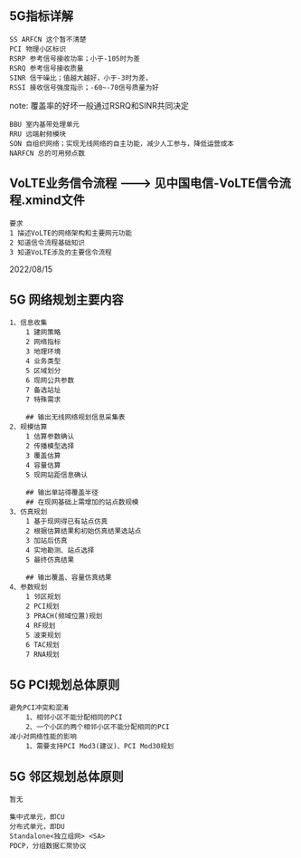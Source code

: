 
## 5G指标详解

    SS ARFCN 这个暂不清楚
    PCI 物理小区标识
    RSRP 参考信号接收功率；小于-105时为差
    RSRQ 参考信号接收质量
    SINR 信干噪比；值越大越好，小于-3时为差，
    RSSI 接收信号强度指示；-60~-70信号质量为好

note: 覆盖率的好坏一般通过RSRQ和SINR共同决定

    BBU 室内基带处理单元
    RRU 远端射频模块
    SON 自组织网络；实现无线网络的自主功能，减少人工参与，降低运营成本
    NARFCN 总的可用频点数


## VoLTE业务信令流程 ---> 见中国电信-VoLTE信令流程.xmind文件
    要求
    1 描述VoLTE的网络架构和主要网元功能
    2 知道信令流程基础知识
    3 知道VoLTE涉及的主要信令流程


2022/08/15
## 5G 网络规划主要内容
    1、信息收集
        1 建网策略
        2 网络指标
        3 地理环境
        4 业务类型
        5 区域划分
        6 现网公共参数
        7 备选站址
        7 特殊需求

        ## 输出无线网络规划信息采集表
    2、规模估算
        1 估算参数确认
        2 传播模型选择
        3 覆盖估算
        4 容量估算
        5 现网站距信息确认

        ## 输出单站得覆盖半径
        ## 在现网基础上需增加的站点数规模
    3、仿真规划
        1 基于现网得已有站点仿真
        2 根据估算结果和初始仿真结果选站点
        3 加站后仿真
        4 实地勘测、站点选择
        5 最终仿真结果

        ## 输出覆盖、容量仿真结果
    4、参数规划
        1 邻区规划
        2 PCI规划
        3 PRACH(频域位置)规划
        4 RF规划
        5 波束规划
        6 TAC规划
        7 RNA规划

## 5G PCI规划总体原则
    避免PCI冲突和混淆
        1、相邻小区不能分配相同的PCI
        2、一个小区的两个相邻小区不能分配相同的PCI
    减小对网络性能的影响
        1、需要支持PCI Mod3(建议)、PCI Mod30规划

## 5G 邻区规划总体原则
    暂无

    集中式单元，即CU
    分布式单元，即DU
    Standalone<独立组网> <SA>
    PDCP，分组数据汇聚协议
    